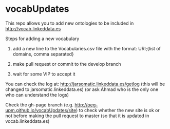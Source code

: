 # vocabUpdates
This repo allows you to add new ontologies to be included in http://vocab.linkeddata.es

Steps for adding a new vocabulary

1) add a new line to the Vocabularies.csv file with the format: URI;{list of domains, comma separated}

2) make pull request or commit to the develop branch

3) wait for some VIP to accept it


You can check the log at: http://jarsomatic.linkeddata.es/getlog (this will be changed to jarsomatic.linkeddata.es) (or ask Ahmad who is the only one who can understand the logs)

Check the gh-page branch (e.g. http://oeg-upm.github.io/vocabUpdates/site) to check whether the new site is ok or not before making the pull request to master (so that it is updated in vocab.linkeddata.es)
